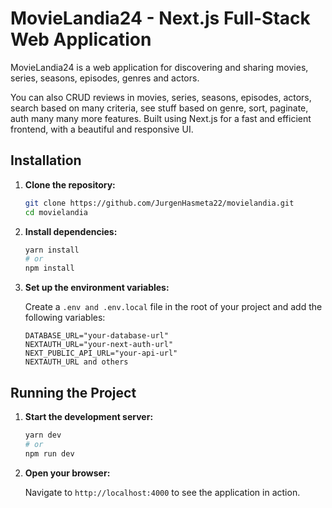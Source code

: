 # MovieLandia24 - Next.js Full-Stack Web Application

MovieLandia24 is a web application for discovering and sharing movies, series, seasons, episodes, genres and actors.

You can also CRUD reviews in movies, series, seasons, episodes, actors, search based on many criteria, see stuff based on genre, sort, paginate, auth many many more features.
Built using Next.js for a fast and efficient frontend, with a beautiful and responsive UI.

## Installation

1. **Clone the repository:**

    ```bash
    git clone https://github.com/JurgenHasmeta22/movielandia.git
    cd movielandia
    ```

2. **Install dependencies:**

    ```bash
    yarn install
    # or
    npm install
    ```

3. **Set up the environment variables:**

    Create a `.env and .env.local` file in the root of your project and add the following variables:

    ```plaintext
    DATABASE_URL="your-database-url"
    NEXTAUTH_URL="your-next-auth-url"
    NEXT_PUBLIC_API_URL="your-api-url"
    NEXTAUTH_URL and others
    ```

## Running the Project

1. **Start the development server:**

    ```bash
    yarn dev
    # or
    npm run dev
    ```

2. **Open your browser:**

    Navigate to `http://localhost:4000` to see the application in action.
